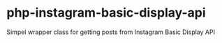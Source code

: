 # php-instagram-basic-display-api
Simpel wrapper class for getting posts from Instagram Basic Display API
